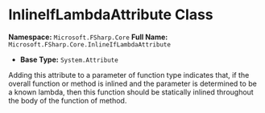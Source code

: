 # InlineIfLambdaAttribute Class

**Namespace:** `Microsoft.FSharp.Core`
**Full Name:** `Microsoft.FSharp.Core.InlineIfLambdaAttribute`
- **Base Type:** `System.Attribute`

Adding this attribute to a parameter of function type indicates that, if the overall function or method is inlined and the parameter is
 determined to be a known lambda, then this function should be statically inlined throughout the body of the function of method.